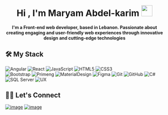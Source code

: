 <h1 align="center">Hi , I'm Maryam Abdel-karim <img src="https://media.giphy.com/media/hvRJCLFzcasrR4ia7z/giphy.gif" width="35"></h1>

<h4 align="center">I'm a Front-end web developer, based in Lebanon. Passionate about creating engaging and user-friendly web experiences through innovative design and cutting-edge technologies </h6>

## 🛠️ My Stack
![Angular](https://img.shields.io/badge/-Anular-red?style=flat-square&logo=angular&logoColor=ffffff) 
![React](https://img.shields.io/badge/-React-61DAFB?style=flat-square&logo=react&logoColor=ffffff) 
![JavaScript](https://img.shields.io/badge/-JavaScript-%23F7DF1C?style=flat-square&logo=javascript&logoColor=000000&labelColor=%23F7DF1C&color=%23FFCE5A)
![HTML5](https://img.shields.io/badge/-HTML5-%23E44D27?style=flat-square&logo=html5&logoColor=ffffff)
![CSS3](https://img.shields.io/badge/-CSS3-%231572B6?style=flat-square&logo=css3)  
![Bootstrap](https://img.shields.io/badge/-Bootstrap-563D7C?style=flat-square&logo=Bootstrap) 
![Primeng](https://img.shields.io/badge/-Primeng-red?style=flat-square) 
![MaterialDesign](https://img.shields.io/badge/-Material_Design-563D7C?style=flat-square&logo=materialdesign) 
![Figma](https://img.shields.io/badge/-Figma-F24E1E?style=flat-square&logo=figma) 
![Git](https://img.shields.io/badge/-Git-%23F05032?style=flat-square&logo=git&logoColor=%23ffffff)
![GitHub](https://img.shields.io/badge/-GitHub-181717?style=flat-square&logo=github)
![C#](https://img.shields.io/badge/-C#-181717?style=flat-square&logo=csharp)
![SQL Server](https://img.shields.io/badge/-SQL_Server-CC2927?style=flat-square&logo=microsoftsqlserver)
![UX](https://img.shields.io/badge/-UX-181717?style=flat-square)


## 🙋‍♀️ Let's Connect

[![image](https://img.shields.io/badge/LinkedIn-0077B5?style=for-the-badge&logo=linkedin&logoColor=white)](https://www.linkedin.com/in/maryam-abdel-karim-9548771bb/) 
[![image](https://img.shields.io/badge/Gmail-D14836?style=for-the-badge&logo=gmail&logoColor=white)](mailto:maryam.abdelkarim7@gmail.com)
